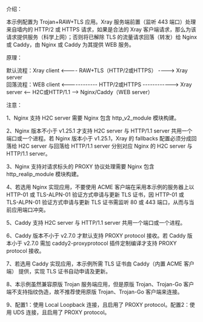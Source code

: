 介绍：

本示例配置为 Trojan+RAW+TLS 应用。Xray 服务端前置（监听 443 端口）处理来自墙内的 HTTP/2 或 HTTPS 请求，如果是合法的 Xray 客户端请求，那么为该请求提供服务（科学上网）；否则将已解除 TLS 的流量请求回落（转发）给 Nginx 或 Caddy，由 Nginx 或 Caddy 为其提供 WEB 服务。

原理：

默认流程：Xray client <---- RAW+TLS（HTTP/2或HTTPS） ----> Xray server  
回落流程：WEB client <------------ HTTP/2或HTTPS ------------> Xray server <-- H2C或HTTP/1.1 --> Nginx/Caddy（WEB server）

注意：

1、Nginx 支持 H2C server 需要 Nginx 包含 http_v2_module 模块构建。

2、Nginx 版本不小于 v1.25.1 才支持 H2C server 与 HTTP/1.1 server 共用一个端口或一个进程。若 Nginx 版本小于 v1.25.1，Xray 的 fallbacks 配置必须分成回落给 H2C server 与回落给 HTTP/1.1 server 分别对应 Nginx 的 H2C server 与 HTTP/1.1 server。

3、Nginx 支持对请求标头的 PROXY 协议处理需要 Nginx 包含 http_realip_module 模块构建。

4、若选用 Nginx 实现应用，不要使用 ACME 客户端在采用本示例的服务器上以 HTTP-01 或 TLS-ALPN-01 验证方式申请与更新 TLS 证书，因 HTTP-01 或 TLS-ALPN-01 验证方式申请与更新 TLS 证书需监听 80 或 443 端口，从而与当前应用端口冲突。

5、Caddy 支持 H2C server 与 HTTP/1.1 server 共用一个端口或一个进程。

6、Caddy 版本不小于 v2.7.0 才默认支持 PROXY protocol 接收。若 Caddy 版本小于 v2.7.0 需加 caddy2-proxyprotocol 插件定制编译才支持 PROXY protocol 接收。

7、若选用 Caddy 实现应用，本示例所需 TLS 证书由 Caddy（内置 ACME 客户端） 提供，实现 TLS 证书自动申请及更新。

8、本示例虽然兼容原版 Trojan 服务端应用，但是原版 Trojan、Trojan-Go 客户端不支持指纹伪造，故不推荐使用原版 Trojan、Trojan-Go 客户端来连接。

9、配置1：使用 Local Loopback 连接，且启用了 PROXY protocol。配置2：使用 UDS 连接，且启用了 PROXY protocol。
